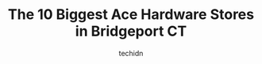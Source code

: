 ---
layout: ampstory
image: https://i0.wp.com/www.depkes.org/wp-content/uploads/2023/06/ace-hardware-0-in-bridgeport-ct-1685966378.jpeg?resize=640,853
author: techidn
featured: false
description: Discover the impressive array of Ace Hardware options in Bridgeport CT, where you can find 10 of the largest Ace Hardware establishments in the area. From renowned classics to hidden gems, B
title: The 10 Biggest Ace Hardware Stores in Bridgeport CT
cover:
   title: The 10 Biggest Ace Hardware Stores in Bridgeport CT
   subtitle: Rickpate
   background: https://www.depkes.org/wp-content/uploads/2023/06/ace-hardware-0-in-bridgeport-ct-1685966378.jpeg

pages: 
 - layout: thirds
   top: <h1>#1 R W Hine Ace Hardware</h1>
   bottom: "<p>I just came back from Hine Hardware and I have to thank the great group of young people that were there at 8-00 on a Sunday morning. I needed some hardware to finish a ga</p>"
   background: https://www.depkes.org/wp-content/uploads/2023/06/ace-hardware-1-in-bridgeport-ct-1685966379.jpeg
   backgroundblur: true
 - layout: thirds
   top: <h1>#2 Rockys Ace Hardware</h1>
   bottom: "<p>485 Hope St, Stamford, CT 06906, United States</p>"
   background: https://www.depkes.org/wp-content/uploads/2023/06/ace-hardware-2-in-bridgeport-ct-1685966379.jpeg
   cta:
      link: https://www.depkes.org/blog/the-10-biggest-ace-hardware-stores-in-bridgeport-ct/
      text: The 10 Biggest Ace Hardware Stores in Bridgeport CT
 - layout: thirds
   top: <h1>#3 Ace Hardware of Middletown</h1>
   bottom: "<p>480 S Main St, Middletown, CT 06457, United States</p>"
   background: https://www.depkes.org/wp-content/uploads/2023/06/ace-hardware-3-in-bridgeport-ct-1685966380.jpeg
   cta:
      link: https://www.depkes.org/blog/the-10-biggest-ace-hardware-stores-in-bridgeport-ct/
      text: The 10 Biggest Ace Hardware Stores in Bridgeport CT
 - layout: thirds
   top: <h1>#4 Ace Hardware</h1>
   bottom: "<p>300 Oxford Rd, Oxford, CT 06478, United States</p>"
   background: https://images.unsplash.com/photo-1524169358666-79f22534bc6e?ixlib=rb-4.0.3&ixid=MnwxMjA3fDB8MHxwaG90by1wYWdlfHx8fGVufDB8fHx8&auto=format&fit=crop&w=640&h=853&q=80
   cta:
      link: https://www.depkes.org/blog/the-10-biggest-ace-hardware-stores-in-bridgeport-ct/
      text: The 10 Biggest Ace Hardware Stores in Bridgeport CT
 - layout: thirds
   top: <h1>#5 Ace Hardware Port Jefferson</h1>
   bottom: "<p>1106 NY-112, Port Jefferson Station, NY 11776, United States</p>"
   background: https://images.unsplash.com/photo-1541356665065-22676f35dd40?ixlib=rb-4.0.3&ixid=MnwxMjA3fDB8MHxwaG90by1wYWdlfHx8fGVufDB8fHx8&auto=format&fit=crop&w=640&h=853&q=80
   cta:
      link: https://www.depkes.org/blog/the-10-biggest-ace-hardware-stores-in-bridgeport-ct/
      text: The 10 Biggest Ace Hardware Stores in Bridgeport CT
 - layout: thirds
   top: <h1>#6 Barnum Hardware Store</h1>
   bottom: "<p>1788 Barnum Ave, Bridgeport, CT 06610, United States</p>"
   background: https://images.unsplash.com/photo-1552083974-186346191183?ixlib=rb-4.0.3&ixid=MnwxMjA3fDB8MHxwaG90by1wYWdlfHx8fGVufDB8fHx8&auto=format&fit=crop&w=640&h=853&q=80
   cta:
      link: https://www.depkes.org/blog/the-10-biggest-ace-hardware-stores-in-bridgeport-ct/
      text: The 10 Biggest Ace Hardware Stores in Bridgeport CT
 - layout: thirds
   top: <h1>#7 Ace Hardware of Woodbury</h1>
   bottom: "<p>690 Main St S, Woodbury, CT 06798, United States</p>"
   background: https://images.unsplash.com/photo-1527067829737-402993088e6b?ixlib=rb-4.0.3&ixid=MnwxMjA3fDB8MHxwaG90by1wYWdlfHx8fGVufDB8fHx8&auto=format&fit=crop&w=640&h=853&q=80
   cta:
      link: https://www.depkes.org/blog/the-10-biggest-ace-hardware-stores-in-bridgeport-ct/
      text: The 10 Biggest Ace Hardware Stores in Bridgeport CT
 - layout: thirds
   middle: Continue reading...
   background: https://images.unsplash.com/photo-1574169208507-84376144848b?ixlib=rb-4.0.3&ixid=MnwxMjA3fDB8MHxwaG90by1wYWdlfHx8fGVufDB8fHx8&auto=format&fit=crop&w=640&h=853&q=80
   cta:
      link: https://www.depkes.org/blog/the-10-biggest-ace-hardware-stores-in-bridgeport-ct/
      text: The 10 Biggest Ace Hardware Stores in Bridgeport CT
      
---